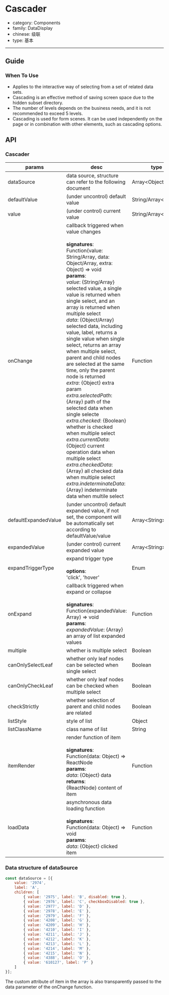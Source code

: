 # Cascader

-   category: Components
-   family: DataDisplay
-   chinese: 级联
-   type: 基本

---

## Guide

### When To Use

- Applies to the interactive way of selecting from a set of related data sets.
- Cascading is an effective method of saving screen space due to the hidden subset directory.
- The number of levels depends on the business needs, and it is not recommended to exceed 5 levels.
- Cascading is used for form scenes. It can be used independently on the page or in combination with other elements, such as cascading options.

## API

### Cascader

| params                   | desc                                                                                                                                                                                                                                                                                                                                                                                                                                                                                                                         | type                      | default                |
| -------------------- | -------------------------------------------------------------------------------------------------------------------------------------------------------------------------------------------------------------------------------------------------------------------------------------------------------------------------------------------------------------------------------------------------------------------------------------------------------------------------------------------------------------------------- | ----------------------- | ------------------ |
| dataSource           | data source, structure can refer to the following document                                                                                                                                                                                                                                                                                                                                                                                                                                                                                                              | Array&lt;Object>        | \[]                |
| defaultValue         | (under uncontrol) default value                                                                                                                                                                                                                                                                                                                                                                                                                                                                                                                 | String/Array&lt;String> | null               |
| value                | (under control) current value                                                                                                                                                                                                                                                                                                                                                                                                                                                                                                                    | String/Array&lt;String> | -                  |
| onChange             | callback triggered when value changes<br><br>**signatures**:<br>Function(value: String/Array, data: Object/Array, extra: Object) => void<br>**params**:<br>_value_: {String/Array} selected value, a single value is returned when single select, and an array is returned when multiple select<br>_data_: {Object/Array} selected data, including value, label, returns a single value when single select, returns an array when multiple select, parent and child nodes are selected at the same time, only the parent node is returned<br>_extra_: {Object} extra param<br>_extra.selectedPath_: {Array} path of the selected data when single selecte<br>_extra.checked_: {Boolean} whether is checked when multiple select<br>_extra.currentData_: {Object} current operation data when multiple select<br>_extra.checkedData_: {Array} all checked data when multiple select<br>_extra.indeterminateData_: {Array} indeterminate data when multile select | Function                | -                  |
| defaultExpandedValue | (under uncontrol) default expanded value, if not set, the component will be automatically set according to defaultValue/value                                                                                                                                                                                                                                                                                                                                                                                                                                                                       | Array&lt;String>        | -                  |
| expandedValue        | (under control) current expanded value                                                                                                                                                                                                                                                                                                                                                                                                                                                                                                                | Array&lt;String>        | -                  |
| expandTriggerType    | expand trigger type<br><br>**options**:<br>'click', 'hover'                                                                                                                                                                                                                                                                                                                                                                                                                                                                                | Enum                    | 'click'            |
| onExpand             | callback triggered when expand or collapse<br><br>**signatures**:<br>Function(expandedValue: Array) => void<br>**params**:<br>_expandedValue_: {Array} an array of list expanded values                                                                                                                                                                                                                                                                                                                                                                                                        | Function                | -                  |
| multiple             | whether is multiple select                                                                                                                                                                                                                                                                                                                                                                                                                                                                                                                       | Boolean                 | false              |
| canOnlySelectLeaf    | whether only leaf nodes can be selected when single select                                                                                                                                                                                                                                                                                                                                                                                                                                                                                                              | Boolean                 | false              |
| canOnlyCheckLeaf     | whether only leaf nodes can be checked when multiple select                                                                                                                                                                                                                                                                                                                                                                                                                                                                                                              | Boolean                 | false              |
| checkStrictly        | whether selection of parent and child nodes are related                                                                                                                                                                                                                                                                                                                                                                                                                                                                                                                | Boolean                 | false              |
| listStyle            | style of list                                                                                                                                                                                                                                                                                                                                                                                                                                                                                                                   | Object                  | -                  |
| listClassName        | class name of list                                                                                                                                                                                                                                                                                                                                                                                                                                                                                                                     | String                  | -                  |
| itemRender           | render function of item<br><br>**signatures**:<br>Function(data: Object) => ReactNode<br>**params**:<br>_data_: {Object} data<br>**returns**:<br>{ReactNode} content of item<br>                                                                                                                                                                                                                                                                                                                                                                                     | Function                | item => item.label |
| loadData             | asynchronous data loading function<br><br>**signatures**:<br>Function(data: Object) => void<br>**params**:<br>_data_: {Object} clicked item                                                                                                                                                                                                                                                                                                                                                                                                                       | Function                | -                  |

<!-- api-extra-start -->

### Data structure of dataSource

```js
const dataSource = [{
    value: '2974',
    label: 'A',
    children: [
        { value: '2975', label: 'B', disabled: true },
        { value: '2976', label: 'C', checkboxDisabled: true },
        { value: '2977', label: 'D' },
        { value: '2978', label: 'E' },
        { value: '2979', label: 'F' },
        { value: '4208', label: 'G' },
        { value: '4209', label: 'H' },
        { value: '4210', label: 'I' },
        { value: '4211', label: 'J' },
        { value: '4212', label: 'K' },
        { value: '4213', label: 'L' },
        { value: '4214', label: 'M' },
        { value: '4215', label: 'N' },
        { value: '4388', label: 'O' },
        { value: '610127', label: 'P' }
    ]
}];
```

The custom attribute of item in the array is also transparently passed to the data parameter of the onChange function.

<!-- api-extra-end -->
